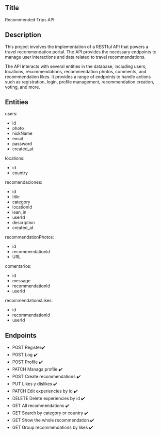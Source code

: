 ## Title

Recommended Trips API

## Description

This project involves the implementation of a RESTful API that powers a travel recommendation portal. The API provides the necessary endpoints to manage user interactions and data related to travel recommendations.

The API interacts with several entities in the database, including users, locations, recommendations, recommendation photos, comments, and recommendation likes. It provides a range of endpoints to handle actions such as registration, login, profile management, recommendation creation, voting, and more.


## Entities

users:

- id
- photo
- nickName
- email
- password
- created_at

locations:

- id
- country

recomendaciones:

- id
- title
- category
- locationId
- lean_in
- userId
- description
- created_at

recommendationPhotos:

- id
- recommendationId
- URL

comentarios:

- id
- message
- recommendationId
- userId

recommendationsLikes:

- id
- recommendationId
- userId

## Endpoints

- POST Register✔️
- POST Log ✔️
- POST Profile ✔️
- PATCH Managa profile ✔️
- POST Create recommendations ✔️
- PUT Likes y dislikes ✔️
- PATCH Edit experiencies by id  ✔️
- DELETE Delete experiencies by id  ✔️
- GET All recommendations ✔️
- GET Search by category or country ✔️
- GET Show the whole recommendation ✔️
- GET Group recommendations by likes ✔️

